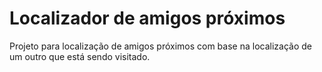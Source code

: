 # Localizador de amigos próximos
Projeto para localização de amigos próximos com base na localização de um outro que está sendo visitado.
